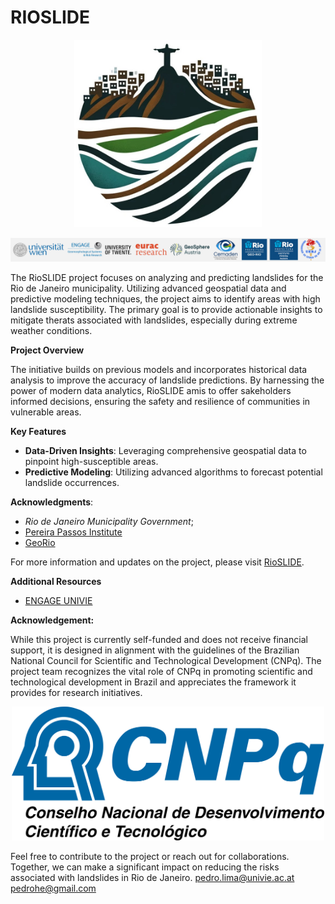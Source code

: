 # RIOSLIDE 

<p align="center">
  <img
    src="/Shinny_app_RioSlide/www/rioSlide_logo.jpg"
    width="300"  
    height="300"> 
</p>

<p align="center">
  <img
    src="/Shinny_app_RioSlide/www/Proj_partners.jpg"> 
</p>

The RioSLIDE project focuses on analyzing and predicting landslides for the Rio de Janeiro municipality. Utilizing advanced geospatial data and predictive modeling techniques, the project aims to identify areas with high landslide susceptibility. The primary goal is to provide actionable insights to mitigate therats associated with landslides, especially during extreme weather conditions.

**Project Overview**

The initiative builds on previous models and incorporates historical data analysis to improve the accuracy of landslide predictions. By harnessing the power of modern data analytics, RioSLIDE amis to offer sakeholders informed decisions, ensuring the safety and resilience of communities in vulnerable areas.

**Key Features**

- **Data-Driven Insights**: Leveraging comprehensive geospatial data to pinpoint high-susceptible areas.
- **Predictive Modeling**: Utilizing advanced algorithms to forecast potential landslide occurrences.


<!--**License**

This project is licensed under the MIT License. See the [LICENSE](./LICENSE) file for details.

**Citation**:

Lima P, et al. (2023): RioSLIDE: Advanced Landslide Risk Management in Rio de Janeiro. [Month] 2023, Rio de Janeiro.-->

**Acknowledgments**:
- *Rio de Janeiro Municipality Government*;
- [Pereira Passos Institute](https://www.rio.rj.gov.br/web/ipp/who-we-are)
- [GeoRio](https://www.rio.rj.gov.br/web/georio/quem-somos)

For more information and updates on the project, please visit [RioSLIDE](https://pedrohe.shinyapps.io/Shinny_app_RioSlide/).

**Additional Resources**

- [ENGAGE UNIVIE](https://geographie.univie.ac.at/arbeitsgruppen/engage-geomorphologische-systeme-und-risikoforschung/) 

**Acknowledgement:**

While this project is currently self-funded and does not receive financial support, it is designed in alignment with the guidelines of the Brazilian National Council for Scientific and Technological Development (CNPq). The project team recognizes the vital role of CNPq in promoting scientific and technological development in Brazil and appreciates the framework it provides for research initiatives.

<p align="center">
  <img
    src="/Shinny_app_RioSlide/www/CNPq.png"
    width="500"  
    height="214"> 
</p>


Feel free to contribute to the project or reach out for collaborations. Together, we can make a significant impact on reducing the risks associated with landslides in Rio de Janeiro.
pedro.lima@univie.ac.at
pedrohe@gmail.com
